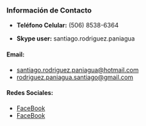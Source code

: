 ### Información de Contacto

- **Teléfono Celular:** (506) 8538-6364

- **Skype user:** santiago.rodriguez.paniagua

#### Email:
- santiago.rodriguez.paniagua@hotmail.com
- rodriguez.paniagua.santiago@gmail.com

#### Redes Sociales:
- [FaceBook](https://www.facebook.com/santiago.rodriguez.paniagua) 
- [FaceBook](https://www.linkedin.com/in/santiago-rodriguez-paniagua/)
